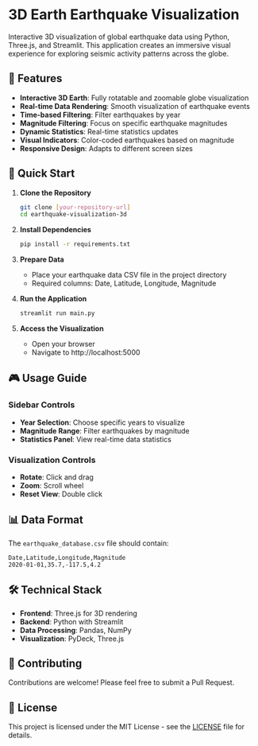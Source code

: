 # 3D Earth Earthquake Visualization

Interactive 3D visualization of global earthquake data using Python, Three.js, and Streamlit. This application creates an immersive visual experience for exploring seismic activity patterns across the globe.

## 🌟 Features

- **Interactive 3D Earth**: Fully rotatable and zoomable globe visualization
- **Real-time Data Rendering**: Smooth visualization of earthquake events
- **Time-based Filtering**: Filter earthquakes by year
- **Magnitude Filtering**: Focus on specific earthquake magnitudes
- **Dynamic Statistics**: Real-time statistics updates
- **Visual Indicators**: Color-coded earthquakes based on magnitude
- **Responsive Design**: Adapts to different screen sizes

## 🚀 Quick Start

1. **Clone the Repository**
   ```bash
   git clone [your-repository-url]
   cd earthquake-visualization-3d
   ```

2. **Install Dependencies**
   ```bash
   pip install -r requirements.txt
   ```

3. **Prepare Data**
   - Place your earthquake data CSV file in the project directory
   - Required columns: Date, Latitude, Longitude, Magnitude

4. **Run the Application**
   ```bash
   streamlit run main.py
   ```

5. **Access the Visualization**
   - Open your browser
   - Navigate to http://localhost:5000

## 🎮 Usage Guide

### Sidebar Controls
- **Year Selection**: Choose specific years to visualize
- **Magnitude Range**: Filter earthquakes by magnitude
- **Statistics Panel**: View real-time data statistics

### Visualization Controls
- **Rotate**: Click and drag
- **Zoom**: Scroll wheel
- **Reset View**: Double click

## 📊 Data Format

The `earthquake_database.csv` file should contain:
```csv
Date,Latitude,Longitude,Magnitude
2020-01-01,35.7,-117.5,4.2
```

## 🛠 Technical Stack

- **Frontend**: Three.js for 3D rendering
- **Backend**: Python with Streamlit
- **Data Processing**: Pandas, NumPy
- **Visualization**: PyDeck, Three.js

## 📝 Contributing

Contributions are welcome! Please feel free to submit a Pull Request.

## 📄 License

This project is licensed under the MIT License - see the [LICENSE](LICENSE) file for details.
